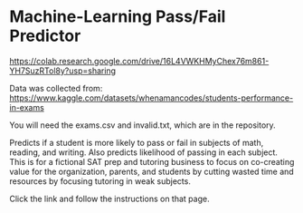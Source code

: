 # Machine-Learning Pass/Fail Predictor

https://colab.research.google.com/drive/16L4VWKHMyChex76m861-YH7SuzRTol8y?usp=sharing

Data was collected from: https://www.kaggle.com/datasets/whenamancodes/students-performance-in-exams

You will need the exams.csv and invalid.txt, which are in the repository.

Predicts if a student is more likely to pass or fail in subjects of math, reading, and writing.
Also predicts likelihood of passing in each subject. This is for a fictional SAT prep and tutoring business
to focus on co-creating value for the organization, parents, and students by cutting wasted time and resources
by focusing tutoring in weak subjects.

Click the link and follow the instructions on that page. 

